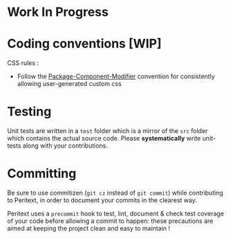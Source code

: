 Work In Progress
===

# Coding conventions [WIP]

CSS rules :

* Follow the [Package-Component-Modifier](https://github.com/unicorn-standard/pacomo) convention for consistently allowing user-generated custom css

# Testing

Unit tests are written in a ``test`` folder which is a mirror of the ``src`` folder which contains the actual source code. Please **systematically** write unit-tests along with your contributions.

# Committing

Be sure to use commitizen (``git cz`` instead of ``git commit``) while contributing to Peritext, in order to document your commits in the clearest way.

Peritext uses a ``precommit`` hook to test, lint, document & check test coverage of your code before allowing a commit to happen: these precautions are aimed at keeping the project clean and easy to maintain !
